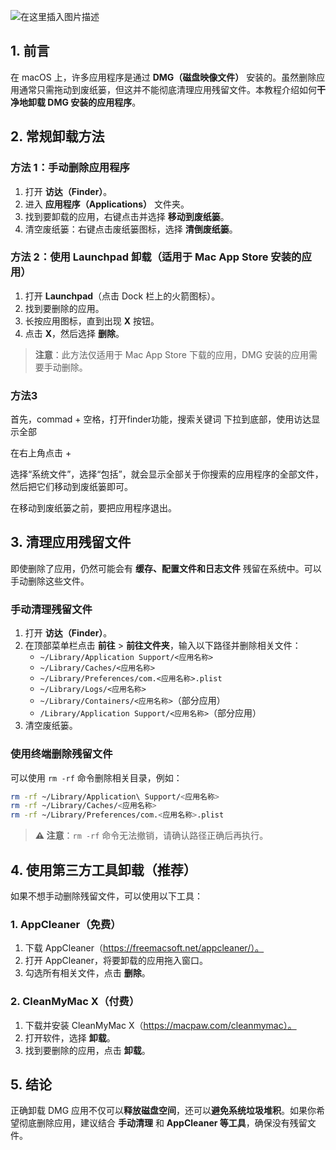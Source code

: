 
![在这里插入图片描述](https://i-blog.csdnimg.cn/direct/9be02d6fde104f6a95a963be4d3306e6.jpeg)




## 1. 前言
在 macOS 上，许多应用程序是通过 **DMG（磁盘映像文件）** 安装的。虽然删除应用通常只需拖动到废纸篓，但这并不能彻底清理应用残留文件。本教程介绍如何**干净地卸载 DMG 安装的应用程序**。

## 2. 常规卸载方法

### 方法 1：手动删除应用程序
1. 打开 **访达（Finder）**。
2. 进入 **应用程序（Applications）** 文件夹。
3. 找到要卸载的应用，右键点击并选择 **移动到废纸篓**。
4. 清空废纸篓：右键点击废纸篓图标，选择 **清倒废纸篓**。





### 方法 2：使用 Launchpad 卸载（适用于 Mac App Store 安装的应用）
1. 打开 **Launchpad**（点击 Dock 栏上的火箭图标）。
2. 找到要删除的应用。
3. 长按应用图标，直到出现 **X** 按钮。
4. 点击 **X**，然后选择 **删除**。

> **注意**：此方法仅适用于 Mac App Store 下载的应用，DMG 安装的应用需要手动删除。


### 方法3

首先，commad + 空格，打开finder功能，搜索关键词
下拉到底部，使用访达显示全部

在右上角点击 +

选择“系统文件”，选择“包括”，就会显示全部关于你搜索的应用程序的全部文件，然后把它们移动到废纸篓即可。

在移动到废纸篓之前，要把应用程序退出。


## 3. 清理应用残留文件
即使删除了应用，仍然可能会有 **缓存、配置文件和日志文件** 残留在系统中。可以手动删除这些文件。

### 手动清理残留文件
1. 打开 **访达（Finder）**。
2. 在顶部菜单栏点击 **前往** > **前往文件夹**，输入以下路径并删除相关文件：
   - `~/Library/Application Support/<应用名称>`
   - `~/Library/Caches/<应用名称>`
   - `~/Library/Preferences/com.<应用名称>.plist`
   - `~/Library/Logs/<应用名称>`
   - `~/Library/Containers/<应用名称>`（部分应用）
   - `/Library/Application Support/<应用名称>`（部分应用）
3. 清空废纸篓。

### 使用终端删除残留文件
可以使用 `rm -rf` 命令删除相关目录，例如：
```bash
rm -rf ~/Library/Application\ Support/<应用名称>
rm -rf ~/Library/Caches/<应用名称>
rm -rf ~/Library/Preferences/com.<应用名称>.plist
```

> **⚠️ 注意**：`rm -rf` 命令无法撤销，请确认路径正确后再执行。

## 4. 使用第三方工具卸载（推荐）
如果不想手动删除残留文件，可以使用以下工具：

### 1. AppCleaner（免费）
1. 下载 AppCleaner（https://freemacsoft.net/appcleaner/）。
2. 打开 AppCleaner，将要卸载的应用拖入窗口。
3. 勾选所有相关文件，点击 **删除**。

### 2. CleanMyMac X（付费）
1. 下载并安装 CleanMyMac X（https://macpaw.com/cleanmymac）。
2. 打开软件，选择 **卸载**。
3. 找到要删除的应用，点击 **卸载**。

## 5. 结论
正确卸载 DMG 应用不仅可以**释放磁盘空间**，还可以**避免系统垃圾堆积**。如果你希望彻底删除应用，建议结合 **手动清理** 和 **AppCleaner 等工具**，确保没有残留文件。









